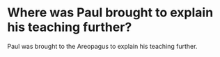 # Where was Paul brought to explain his teaching further?

Paul was brought to the Areopagus to explain his teaching further.
